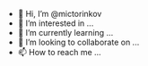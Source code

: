 - 👋 Hi, I’m @mictorinkov
- 👀 I’m interested in ...
- 🌱 I’m currently learning ...
- 💞️ I’m looking to collaborate on ...
- 📫 How to reach me ...

<!---
mictorinkov/mictorinkov is a ✨ special ✨ repository because its `README.md` (this file) appears on your GitHub profile.
You can click the Preview link to take a look at your changes.
--->
